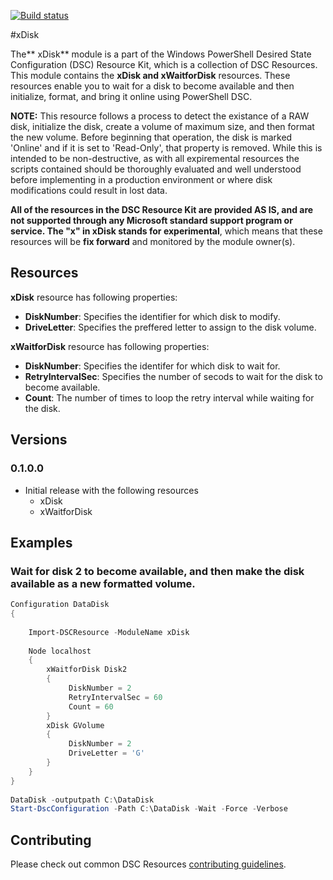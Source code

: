 [![Build status](https://ci.appveyor.com/api/projects/status/g8n7j59gkdvk3efe/branch/master?svg=true)](https://ci.appveyor.com/project/PowerShell/xdisk/branch/master)

#xDisk

The** xDisk** module is a part of the Windows PowerShell Desired State Configuration (DSC) Resource Kit, which is a collection of DSC Resources.
This module contains the **xDisk and xWaitforDisk** resources.
These resources enable you to wait for a disk to become available and then initialize, format, and bring it online using PowerShell DSC.

**NOTE:** This resource follows a process to detect the existance of a RAW disk, initialize the disk, create a volume of maximum size, and then format the new volume.
Before beginning that operation, the disk is marked 'Online' and if it is set to 'Read-Only', that property is removed.
While this is intended to be non-destructive, as with all expiremental resources the scripts contained should be thoroughly evaluated and well understood before implementing in a production environment or where disk modifications could result in lost data.

**All of the resources in the DSC Resource Kit are provided AS IS, and are not supported through any Microsoft standard support program or service.
The "x" in xDisk stands for experimental**, which means that these resources will be **fix forward** and monitored by the module owner(s).

## Resources

**xDisk** resource has following properties:

*   **DiskNumber**: Specifies the identifier for which disk to modify.
*   **DriveLetter**: Specifies the preffered letter to assign to the disk volume.


**xWaitforDisk** resource has following properties:

*   **DiskNumber**: Specifies the identifer for which disk to wait for.
*   **RetryIntervalSec**: Specifies the number of secods to wait for the disk to become available.
*   **Count**: The number of times to loop the retry interval while waiting for the disk.


## Versions

### 0.1.0.0

*   Initial release with the following resources 
    *   xDisk
    *   xWaitforDisk

## Examples 

### Wait for disk 2 to become available, and then make the disk available as a new formatted volume.


```powershell
Configuration DataDisk
{
    
    Import-DSCResource -ModuleName xDisk
 
    Node localhost
    {
        xWaitforDisk Disk2
        {
             DiskNumber = 2
             RetryIntervalSec = 60
             Count = 60
        }
        xDisk GVolume
        {
             DiskNumber = 2
             DriveLetter = 'G'
        }
    }
}
 
DataDisk -outputpath C:\DataDisk
Start-DscConfiguration -Path C:\DataDisk -Wait -Force -Verbose
```


## Contributing
Please check out common DSC Resources [contributing guidelines](https://github.com/PowerShell/DscResource.Kit/blob/master/CONTRIBUTING.md).
